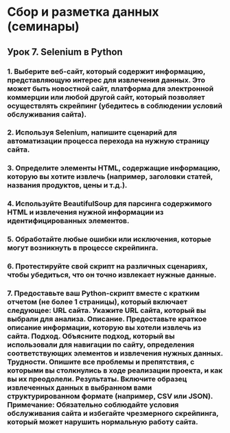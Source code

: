# Сбор и разметка данных (семинары)


## Урок 7. Selenium в Python

### 1. Выберите веб-сайт, который содержит информацию, представляющую интерес для извлечения данных. Это может быть новостной сайт, платформа для электронной коммерции или любой другой сайт, который позволяет осуществлять скрейпинг (убедитесь в соблюдении условий обслуживания сайта).

### 2. Используя Selenium, напишите сценарий для автоматизации процесса перехода на нужную страницу сайта.

### 3. Определите элементы HTML, содержащие информацию, которую вы хотите извлечь (например, заголовки статей, названия продуктов, цены и т.д.).

### 4. Используйте BeautifulSoup для парсинга содержимого HTML и извлечения нужной информации из идентифицированных элементов.

### 5. Обработайте любые ошибки или исключения, которые могут возникнуть в процессе скрейпинга.

### 6. Протестируйте свой скрипт на различных сценариях, чтобы убедиться, что он точно извлекает нужные данные.

### 7. Предоставьте ваш Python-скрипт вместе с кратким отчетом (не более 1 страницы), который включает следующее: URL сайта. Укажите URL сайта, который вы выбрали для анализа. Описание. Предоставьте краткое описание информации, которую вы хотели извлечь из сайта. Подход. Объясните подход, который вы использовали для навигации по сайту, определения соответствующих элементов и извлечения нужных данных. Трудности. Опишите все проблемы и препятствия, с которыми вы столкнулись в ходе реализации проекта, и как вы их преодолели. Результаты. Включите образец извлеченных данных в выбранном вами структурированном формате (например, CSV или JSON). Примечание: Обязательно соблюдайте условия обслуживания сайта и избегайте чрезмерного скрейпинга, который может нарушить нормальную работу сайта.
